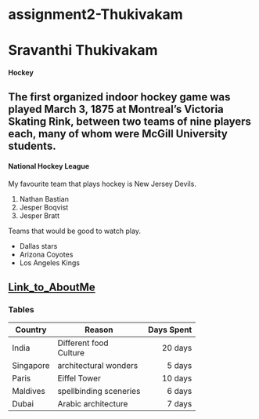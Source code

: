 # assignment2-Thukivakam
# Sravanthi Thukivakam
#### Hockey
The first organized indoor hockey game was played **March 3**, 1875 at Montreal’s Victoria Skating Rink, between two teams of nine players each, many of whom were **McGill University** students.
---------------------------------------------------------------------------------------------------------
#### National Hockey League
My favourite team that plays hockey is New Jersey Devils.
1. Nathan Bastian
2. Jesper Boqvist
3. Jesper Bratt

Teams that would be good to watch play.
- Dallas stars
- Arizona Coyotes
- Los Angeles Kings

[Link_to_AboutMe](https://github.com/sravanthit1/assignment2-Thukivakam/blob/main/AboutMe.md)
---------------------------------------------------------------------------------------------------------
### Tables
| Country | Reason | Days Spent |
| --- | --- | ---: |
| India | Different food <br> Culture | 20 days |
| Singapore | architectural wonders | 5 days |
| Paris | Eiffel Tower | 10 days |
| Maldives | spellbinding sceneries | 6 days |
| Dubai | Arabic architecture | 7 days |